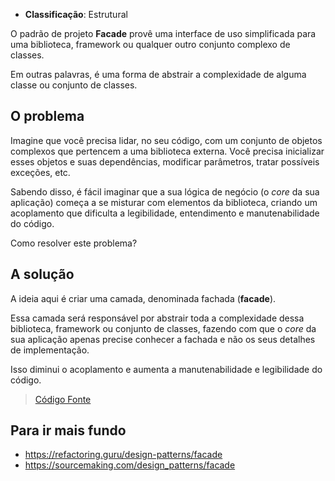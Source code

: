 - **Classificação**: Estrutural

O padrão de projeto **Facade** provê uma interface de uso simplificada para uma biblioteca, framework ou qualquer outro conjunto complexo de classes. 

Em outras palavras, é uma forma de abstrair a complexidade de alguma classe ou conjunto de classes.

## O problema

Imagine que você precisa lidar, no seu código, com um conjunto de objetos complexos que pertencem a uma biblioteca externa. Você precisa inicializar esses objetos e suas dependências, modificar parâmetros, tratar possíveis exceções, etc.

Sabendo disso, é fácil imaginar que a sua lógica de negócio (o _core_ da sua aplicação) começa a se misturar com elementos da biblioteca, criando um acoplamento que dificulta a legibilidade, entendimento e manutenabilidade do código.

Como resolver este problema?

## A solução

A ideia aqui é criar uma camada, denominada fachada (**facade**). 

Essa camada será responsável por abstrair toda a complexidade dessa biblioteca, framework ou conjunto de classes, fazendo com que o _core_ da sua aplicação apenas precise conhecer a fachada e não os seus detalhes de implementação. 

Isso diminui o acoplamento e aumenta a manutenabilidade e legibilidade do código.

> [Código Fonte](https://github.com/gustavo-flor/design-patterns-hands-on/tree/main/src/main/java/com/github/gustavoflor/dpho/structural/facade)

## Para ir mais fundo

- <https://refactoring.guru/design-patterns/facade>
- <https://sourcemaking.com/design_patterns/facade>